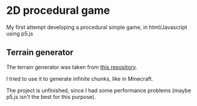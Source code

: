 # 2D procedural game
My first attempt developing a procedural simple game, in html/Javascript using p5.js

## Terrain generator
The terrain generator was taken from [this repository](https://github.com/danielenapo/procedual-terrain-generator). 

I tried to use it to generate infinite chunks, like in Minecraft.

The project is unfinished, since I had some performance problems (maybe p5.js isn't the best for this purpose).
